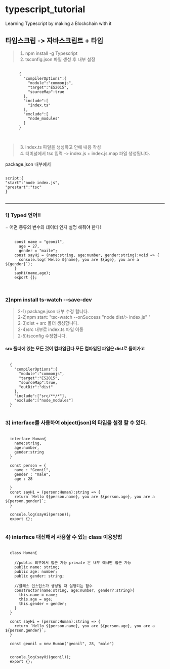 # typescript_tutorial

Learning Typescript by making a Blockchain with it

## 타입스크립 -> 자바스크립트 + 타입

>1) npm install -g Typescript <br>
>2) tsconfig.json 파일 생성 후 내부 설정
<pre>
  <code>
      {
        "compilerOptions":{
          "module":"commonjs",
          "target":"ES2015",
          "sourceMap":true
        },
        "include":[
          "index.ts"
        ],
        "exclude":[
          "node_modules"
        ]
      }
    </code>
  </pre>

>3) index.ts 파일을 생성하고 안에 내용 작성<br>
>4) 터미널에서 tsc 입력 -> index.js + index.js.map 파일 생성됩니다.

package.json 내부에서
<pre>
<code>
script:{
"start":"node index.js",
"prestart":"tsc"
}
</code>
</pre>

-------------------------------------------------

### 1) Typed 언어!!
= 어떤 종류의 변수와 데이터 인지 설명 해줘야 한다!
<pre>
  <code>
    const name = "geonil",
      age = 27,
      gender = "maile";
    const sayHi = (name:string, age:number, gender:string):void => {
      console.log(`Hello ${name}, you are ${age}, you are a ${gender}`);
    }
    sayHi(name,age);
    export {};
  </code>
 </pre>


### 2)npm install ts-watch --save-dev
> 2-1) package.json 내부 수정 합니다.<br>
> 2-2)npm start: "tsc-watch --onSuccess \"node dist/> index.js\"   " <br>
> 2-3)dist + src 폴더 생성합니다. <br>
> 2-4)src 내부로 index.ts 파일 이동 <br>
> 2-5)tsconfig 수정합니다.

#### src 폴더에 있는 모든 것이 컴파일된다 모든 컴파일된 파일은 dist로 들어가고
<pre>
  <code>
  {
    "compilerOptions":{
      "module":"commonjs",
      "target":"ES2015",
      "sourceMap":true,
      "outDir":"dist"
    },
    "include":["src/**/*"],
    "exclude":["node_modules"]
  }
  </code>
</pre>  

### 3) interface를 사용하여 object(json)의 타입을 설정 할 수 있다.
<pre>
  <code>
  interface Human{
    name:string,
    age:number,
    gender:string
  }

  const person = {
    name : "Geonil",
    gender : "male",
    age : 28

  }
  const sayHi = (person:Human):string => {
    return `Hello ${person.name}, you are ${person.age}, you are a ${person.gender}`;
  }

  console.log(sayHi(person));
  export {};
  </code>
</pre>

### 4) interface 대신해서 사용할 수 있는 class 이용방법
<pre>
  <code>
  class Human{

    //public 외부에서 접근 가능 private 은 내부 에서만 접근 가능
    public name: string;
    public age: number;
    public gender: string;

    //클래스 인스턴스가 생성될 때 실행되는 함수
    constructor(name:string, age:number, gender?:string){
      this.name = name;
      this.age = age;
      this.gender = gender;
    }
  }

  const sayHi = (person:Human):string => {
    return `Hello ${person.name}, you are ${person.age}, you are a ${person.gender}`;
  }

  const geonil = new Human("geonil", 28, "male")


  console.log(sayHi(geonil));
  export {};


  </code>
</pre>
